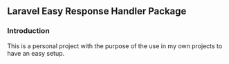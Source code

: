 ## Laravel Easy Response Handler Package

### Introduction

This is a personal project with the purpose of the use in my own projects to have an easy setup.
